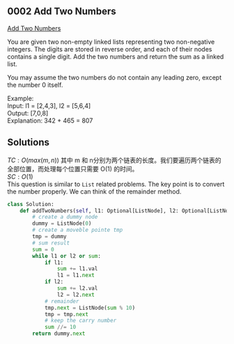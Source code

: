 ## 0002 Add Two Numbers
[Add Two Numbers](https://leetcode.cn/problems/add-two-numbers/)

You are given two non-empty linked lists representing two non-negative integers. The digits are stored in reverse order, and each of their nodes contains a single digit. Add the two numbers and return the sum as a linked list.

You may assume the two numbers do not contain any leading zero, except the number 0 itself.

Example:  
Input: l1 = [2,4,3], l2 = [5,6,4]  
Output: [7,0,8]  
Explanation: 342 + 465 = 807  

## Solutions  
$TC: O(max(m,n))$ 其中 m 和 n分别为两个链表的长度。我们要遍历两个链表的全部位置，而处理每个位置只需要 O(1) 的时间。  
$SC: O(1)$   
This question is similar to `List` related problems. The key point is to convert the number properly. We can think of the remainder method.  
```python
class Solution:
    def addTwoNumbers(self, l1: Optional[ListNode], l2: Optional[ListNode]) -> Optional[ListNode]:
        # create a dummy node
        dummy = ListNode(0)
        # create a moveble pointe tmp
        tmp = dummy
        # sum result
        sum = 0
        while l1 or l2 or sum:
            if l1:
                sum += l1.val
                l1 = l1.next
            if l2:
                sum += l2.val
                l2 = l2.next
            # remainder
            tmp.next = ListNode(sum % 10)
            tmp = tmp.next
            # keep the carry number
            sum //= 10
        return dummy.next
```